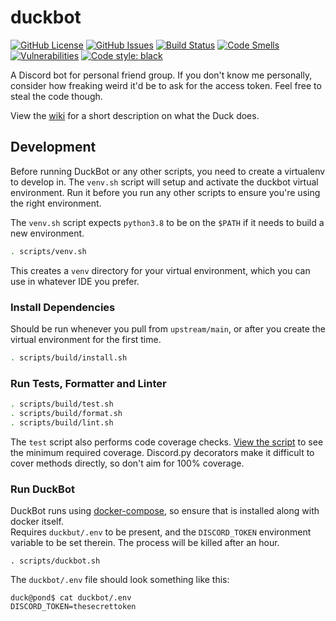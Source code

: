 # duckbot
[![GitHub License](https://img.shields.io/github/license/chippers255/duckbot)](https://github.com/Chippers255/duckbot/blob/main/LICENSE)
[![GitHub Issues](https://img.shields.io/github/issues/chippers255/duckbot)](https://github.com/Chippers255/duckbot/issues)
[![Build Status](https://img.shields.io/github/workflow/status/Chippers255/duckbot/DuckBot%20CI)](https://github.com/Chippers255/duckbot/actions/workflows/python-package.yml)
[![Code Smells](https://sonarcloud.io/api/project_badges/measure?project=Chippers255_duckbot&metric=code_smells)](https://sonarcloud.io/dashboard?id=Chippers255_duckbot)
[![Vulnerabilities](https://sonarcloud.io/api/project_badges/measure?project=Chippers255_duckbot&metric=vulnerabilities)](https://sonarcloud.io/dashboard?id=Chippers255_duckbot)
[![Code style: black](https://img.shields.io/badge/code%20style-black-000000.svg)](https://github.com/psf/black)

A Discord bot for personal friend group. If you don't know me personally, consider how freaking weird it'd be to ask for the access token. Feel free to steal the code though.

View the [wiki](https://github.com/Chippers255/duckbot/wiki) for a short description on what the Duck does.

## Development
Before running DuckBot or any other scripts, you need to create a virtualenv to develop in. The `venv.sh` script will setup and activate the duckbot virtual environment. Run it before you run any other scripts to ensure you're using the right environment.

The `venv.sh` script expects `python3.8` to be on the `$PATH` if it needs to build a new environment.

```sh
. scripts/venv.sh
```

This creates a `venv` directory for your virtual environment, which you can use in whatever IDE you prefer.

### Install Dependencies
Should be run whenever you pull from `upstream/main`, or after you create the virtual environment for the first time.
```sh
. scripts/build/install.sh
```

### Run Tests, Formatter and Linter
```sh
. scripts/build/test.sh
. scripts/build/format.sh
. scripts/build/lint.sh
```

The `test` script also performs code coverage checks. [View the script](https://github.com/Chippers255/duckbot/blob/main/scripts/build/test.sh) to see the minimum required coverage. Discord.py decorators make it difficult to cover methods directly, so don't aim for 100% coverage.

### Run DuckBot
DuckBot runs using [docker-compose](https://docs.docker.com/compose/), so ensure that is installed along with docker itself.  
Requires `duckbut/.env` to be present, and the `DISCORD_TOKEN` environment variable to be set therein. The process will be killed after an hour.
```
. scripts/duckbot.sh
```

The `duckbot/.env` file should look something like this:
```
duck@pond$ cat duckbot/.env
DISCORD_TOKEN=thesecrettoken
```
